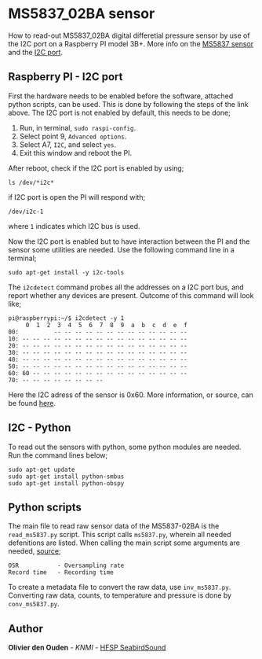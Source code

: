# MS5837_02BA sensor 

How to read-out MS5837_02BA digital differetial pressure sensor by use of the I2C port on a Raspberry PI model 3B+. More info on the [MS5837 sensor](http://www.te.com/commerce/DocumentDelivery/DDEController?Action=srchrtrv&DocNm=MS5837-02BA01&DocType=Data+Sheet&DocLang=English&DocFormat=pdf&PartCntxt=CAT-BLPS0059) and the [I2C port](https://learn.sparkfun.com/tutorials/raspberry-pi-spi-and-i2c-tutorial).

## Raspberry PI - I2C port 

First the hardware needs to be enabled before the software, attached python scripts, can be used. This is done by following the steps of the link above.
The I2C port is not enabled by default, this needs to be done;
1. Run, in terminal, ```sudo raspi-config```.
2. Select point 9, ```Advanced options```.
3. Select A7, ```I2C```, and select ```yes```.
4. Exit this window and reboot the PI.

After reboot, check if the I2C port is enabled by using;

```
ls /dev/*i2c*
```

if I2C port is open the PI will respond with;

```
/dev/i2c-1
```

where ```1``` indicates which I2C bus is used.

Now the I2C port is enabled but to have interaction between the PI and the sensor some utilities are needed. Use the following command line in a terminal;

```
sudo apt-get install -y i2c-tools
```

The ```i2cdetect``` command probes all the addresses on a I2C port bus, and report whether any devices are present. Outcome of this command will look like;

```
pi@raspberrypi:~/$ i2cdetect -y 1
     0  1  2  3  4  5  6  7  8  9  a  b  c  d  e  f
00:          -- -- -- -- -- -- -- -- -- -- -- -- --
10: -- -- -- -- -- -- -- -- -- -- -- -- -- -- -- --
20: -- -- -- -- -- -- -- -- -- -- -- -- -- -- -- --
30: -- -- -- -- -- -- -- -- -- -- -- -- -- -- -- --
40: -- -- -- -- -- -- -- -- -- -- -- -- -- -- -- --
50: -- -- -- -- -- -- -- -- -- -- -- -- -- -- -- --
60: 60 -- -- -- -- -- -- -- -- -- -- -- -- -- -- --
70: -- -- -- -- -- -- -- --
```

Here the I2C adress of the sensor is 0x60. More information, or source, can be found [here](https://learn.sparkfun.com/tutorials/raspberry-pi-spi-and-i2c-tutorial).

## I2C - Python 

To read out the sensors with python, some python modules are needed. Run the command lines below;

```
sudo apt-get update
sudo apt-get install python-smbus
sudo apt-get install python-obspy
```

## Python scripts

The main file to read raw sensor data of the MS5837-02BA is the ```read_ms5837.py``` script. This script calls ```ms5837.py```, wherein all needed defenitions are listed. When calling the main script some arguments are needed, [source](https://github.com/bluerobotics/ms5837-python/blob/master/ms5837.py);

```
OSR           - Oversampling rate
Record time   - Recording time
```
To create a metadata file to convert the raw data, use ```inv_ms5837.py```. Converting raw data, counts, to temperature and pressure is done by ```conv_ms5837.py```.

## Author

**Olivier den Ouden** - *KNMI* - [HFSP SeabirdSound](https://seabirdsound.org)
